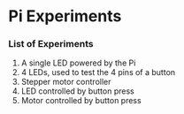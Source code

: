 # Pi Experiments

### List of Experiments
1. A single LED powered by the Pi
2. 4 LEDs, used to test the 4 pins of a button
3. Stepper motor controller
4. LED controlled by button press
5. Motor controlled by button press